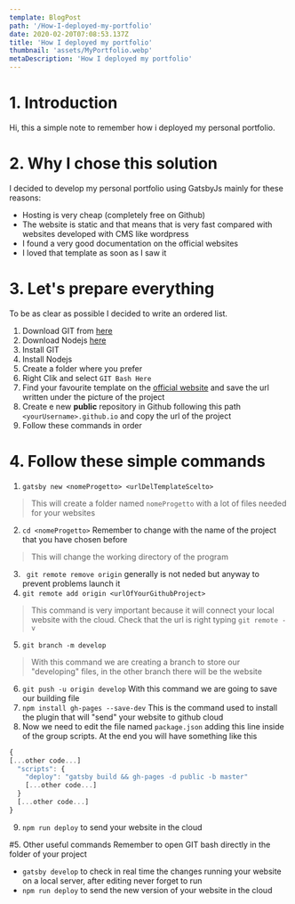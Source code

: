 ```yaml
---
template: BlogPost
path: '/How-I-deployed-my-portfolio'
date: 2020-02-20T07:08:53.137Z
title: 'How I deployed my portfolio'
thumbnail: 'assets/MyPortfolio.webp'
metaDescription: 'How I deployed my portfolio'
---
```

# 1. Introduction
Hi,
this a simple note to remember how i deployed my personal portfolio.


# 2. Why I chose this solution
I decided to develop my personal portfolio using GatsbyJs mainly for these reasons:
- Hosting is very cheap (completely free on Github)
- The website is static and that means that is very fast compared with websites developed with CMS like wordpress
- I found a very good documentation on the official websites
- I loved that template as soon as I saw it 

# 3. Let's prepare everything
To be as clear as possible I decided to write an ordered list.
1. Download GIT from [here](https://git-scm.com/downloads)
2. Download Nodejs [here](https://nodejs.org/it/download/)
3. Install GIT
4. Install Nodejs
5. Create a folder where you prefer
6. Right Clik and select `GIT Bash Here`
7. Find your favourite template on the [official website](https://www.gatsbyjs.org/starters?v=2) and save the url written under the picture of the project
8. Create e new **public** repository in Github following this path `<yourUsername>.github.io` and copy the url of the project
9. Follow these commands in order 

# 4. Follow these simple commands
1. `gatsby new <nomeProgetto> <urlDelTemplateScelto>` 
>This will create a folder named `nomeProgetto` with a lot of files needed for your websites

2. `cd <nomeProgetto>` Remember to change <nomeProgetto> with the name of the project that you have chosen before
>This will change the working directory of the program

3. ` git remote remove origin` generally is not neded but anyway to prevent problems launch it 
4. `git remote add origin <urlOfYourGithubProject>` 
> This command is very important because it will connect your local website with the cloud. Check that the url is right typing `git remote -v` 

5. `git branch -m develop`

> With this command we are creating a branch to store our "developing" files, in the other branch there will be the website

6. `git push -u origin develop` With this command we are going to save our building file 
7. `npm install gh-pages --save-dev` This is the command used to install the plugin that will "send" your website to github cloud
8. Now we need to edit the file named `package.json` adding this line inside of the group scripts. At the end you will have something like this
``` Javascript
{
[...other code...]
  "scripts": {
    "deploy": "gatsby build && gh-pages -d public -b master"
    [...other code...]
  }
  [...other code...]
}
```
9. `npm run deploy` to send your website in the cloud

#5. Other useful commands 
Remember to open GIT bash directly in the folder of your project
- `gatsby develop` to check in real time the changes running your website on a local server, after editing never forget to run
- `npm run deploy` to send the new version of your website in the cloud

